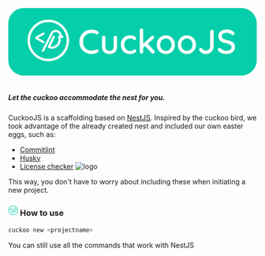 <div style="display:flex; align-items:center; justify-content:center">
  <img alt="logo" src="./assets/banner-filled.svg" width="100%" />
</div>
<br />

##### Let the cuckoo accommodate the nest for you.

CuckooJS is a scaffolding based on <a href="https://nestjs.com/" target="_blank">NestJS</a>. Inspired by the cuckoo bird, we took advantage of the already created nest and included our own easter eggs, such as:
- <a href="https://commitlint.js.org/#/" target="_blank">Commitlint</a>
- <a href="https://www.npmjs.com/package/husky" target="_blank">Husky</a>
- <a href="https://www.npmjs.com/package/@guidesmiths/license-checker" target="_blank">License checker</a> <img alt="logo" src="https://github.com/guidesmiths/license-checker/blob/6e96b2d9a93e3838931e87f8f63af7f144811689/assets/logo.png?raw=true" width="20px" />

This way, you don't have to worry about including these when initiating a new project. 



### <img alt="logo" src="./assets/logo.svg" width="20px" />  How to use



```bash
cuckoo new <projectname>
```


You can still use all the commands that work with NestJS

